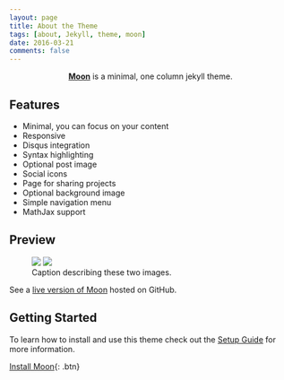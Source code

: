 ```yaml
---
layout: page
title: About the Theme
tags: [about, Jekyll, theme, moon]
date: 2016-03-21
comments: false
---
```

    
<center><a href="http://taylantatli.github.io/Moon"><b>Moon</b></a> is a minimal, one column jekyll theme.</center>

## Features
* Minimal, you can focus on your content
* Responsive
* Disqus integration
* Syntax highlighting
* Optional post image
* Social icons
* Page for sharing projects
* Optional background image
* Simple navigation menu
* MathJax support

## Preview
<figure class="half">
    <img src="https://github.com/dlghdwn008/redwine/tree/gh-pages/assets/img/assets/img/selfie.jpg">
    <img src="https://github.com/dlghdwn008/redwine/tree/gh-pages/assets/img/assets/img/selfie.jpg">
    <figcaption>Caption describing these two images.</figcaption>
</figure>

See a [live version of Moon](http://taylantatli.github.io/Moon) hosted on GitHub.

## Getting Started

To learn how to install and use this theme check out the [Setup Guide](http://taylantatli.me/Moon/moon-theme/) for more information.
      
[Install Moon](https://github.com/TaylanTatli/Moon){: .btn}
